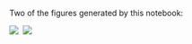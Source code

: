 Two of the figures generated by this notebook:

<kbd>
  <img src="../figures/D209_TASK2_D2_FIG_4_1_CLASSIFICATION_TREE.PNG">
</kbd>

<kbd>
  <img src="../figures/D209_TASK2_D2_FIG_4_2_DECISION_BOUNDARIES.PNG">
</kbd>


